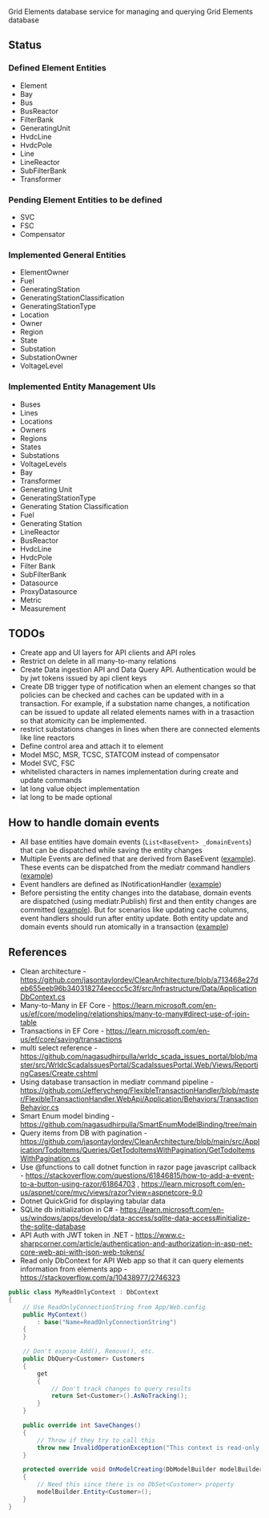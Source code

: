 Grid Elements database service for managing and querying Grid Elements database

## Status
### Defined Element Entities
* Element
* Bay
* Bus 
* BusReactor
* FilterBank 
* GeneratingUnit 
* HvdcLine 
* HvdcPole 
* Line 
* LineReactor 
* SubFilterBank 
* Transformer


### Pending Element Entities to be defined
* SVC
* FSC
* Compensator

### Implemented General Entities
* ElementOwner
* Fuel
* GeneratingStation
* GeneratingStationClassification
* GeneratingStationType
* Location
* Owner
* Region
* State
* Substation
* SubstationOwner
* VoltageLevel

### Implemented Entity Management UIs
* Buses
* Lines
* Locations
* Owners
* Regions
* States
* Substations
* VoltageLevels
* Bay
* Transformer
* Generating Unit
* GeneratingStationType
* Generating Station Classification
* Fuel
* Generating Station
* LineReactor
* BusReactor
* HvdcLine
* HvdcPole
* Filter Bank
* SubFilterBank
* Datasource
* ProxyDatasource
* Metric
* Measurement

## TODOs
* Create app and UI layers for API clients and API roles
* Restrict on delete in all many-to-many relations
* Create Data ingestion API and Data Query API. Authentication would be by jwt tokens issued by api client keys
* Create DB trigger type of notification when an element changes so that policies can be checked and caches can be updated with in a transaction.
For example, if a substation name changes, a notification can be issued to update all related elements names with in a trasaction so that atomicity can be implemented.
* restrict substations changes in lines when there are connected elements like line reactors
* Define control area and attach it to element
* Model MSC, MSR, TCSC, STATCOM instead of compensator
* Model SVC, FSC
* whitelisted characters in names implementation during create and update commands
* lat long value object implementation
* lat long to be made optional

## How to handle domain events
* All base entities have domain events (`List<BaseEvent> _domainEvents`) that can be dispatched while saving the entity changes
* Multiple Events are defined that are derived from BaseEvent ([example](https://github.com/jasontaylordev/CleanArchitecture/blob/b46a41b20059316e897b9a77aa277be7d42cb974/src/Domain/Events/TodoItemCreatedEvent.cs#L4)). These events can be dispatched from the mediatr command handlers ([example](https://github.com/jasontaylordev/CleanArchitecture/blob/b46a41b20059316e897b9a77aa277be7d42cb974/src/Application/TodoItems/Commands/CreateTodoItem/CreateTodoItem.cs#L32))
* Event handlers are defined as INotificationHandler<EventType> ([example](https://github.com/jasontaylordev/CleanArchitecture/blob/b46a41b20059316e897b9a77aa277be7d42cb974/src/Application/TodoItems/EventHandlers/TodoItemCreatedEventHandler.cs#L6))
* Before persisting the entity changes into the database, domain events are dispatched (using mediatr.Publish) first and then entity changes are committed ([example](https://github.com/jasontaylordev/CleanArchitecture/blob/b46a41b20059316e897b9a77aa277be7d42cb974/src/Infrastructure/Data/Interceptors/DispatchDomainEventsInterceptor.cs#L8)). But for scenarios like updating cache columns, event handlers should run after entity update. Both entity update and domain events should run atomically in a transaction ([example](https://github.com/nagasudhirpulla/wrldc_codes_mgmt/blob/2f44fd53e9863d808949e9023820fcec89574e03/src/Infra/Persistence/AppDbContext.cs#L60))

## References
* Clean architecture - https://github.com/jasontaylordev/CleanArchitecture/blob/a713468e27deb655eeb96b340318274eeccc5c3f/src/Infrastructure/Data/ApplicationDbContext.cs
* Many-to-Many in EF Core - https://learn.microsoft.com/en-us/ef/core/modeling/relationships/many-to-many#direct-use-of-join-table
* Transactions in EF Core - https://learn.microsoft.com/en-us/ef/core/saving/transactions
* multi select reference - https://github.com/nagasudhirpulla/wrldc_scada_issues_portal/blob/master/src/WrldcScadaIssuesPortal/ScadaIssuesPortal.Web/Views/ReportingCases/Create.cshtml
* Using database transaction in mediatr command pipeline - https://github.com/Jefferycheng/FlexibleTransactionHandler/blob/master/FlexibleTransactionHandler.WebApi/Application/Behaviors/TransactionBehavior.cs
* Smart Enum model binding - https://github.com/nagasudhirpulla/SmartEnumModelBinding/tree/main
* Query items from DB with pagination - https://github.com/jasontaylordev/CleanArchitecture/blob/main/src/Application/TodoItems/Queries/GetTodoItemsWithPagination/GetTodoItemsWithPagination.cs
* Use @functions to call dotnet function in razor page javascript callback - https://stackoverflow.com/questions/61846815/how-to-add-a-event-to-a-button-using-razor/61864703 , https://learn.microsoft.com/en-us/aspnet/core/mvc/views/razor?view=aspnetcore-9.0
* Dotnet QuickGrid for displaying tabular data
* SQLite db initialization in C# - https://learn.microsoft.com/en-us/windows/apps/develop/data-access/sqlite-data-access#initialize-the-sqlite-database
* API Auth with JWT token in .NET - https://www.c-sharpcorner.com/article/authentication-and-authorization-in-asp-net-core-web-api-with-json-web-tokens/
* Read only DbContext for API Web app so that it can query elements information from elements app - https://stackoverflow.com/a/10438977/2746323

```csharp
public class MyReadOnlyContext : DbContext
{
    // Use ReadOnlyConnectionString from App/Web.config
    public MyContext()
        : base("Name=ReadOnlyConnectionString")
    {
    }

    // Don't expose Add(), Remove(), etc.
    public DbQuery<Customer> Customers
    {
        get
        {
            // Don't track changes to query results
            return Set<Customer>().AsNoTracking();
        }
    }

    public override int SaveChanges()
    {
        // Throw if they try to call this
        throw new InvalidOperationException("This context is read-only.");
    }

    protected override void OnModelCreating(DbModelBuilder modelBuilder)
    {
        // Need this since there is no DbSet<Customer> property
        modelBuilder.Entity<Customer>();
    }
}
```